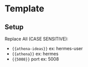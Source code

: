 # Template

## Setup
Replace All (CASE SENSITIVE):
- `{{athena-ideas}}` ex: hermes-user
- `{{athena}}` ex: hermes
- `{{5008}}` port ex: 5008